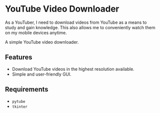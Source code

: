 # YouTube Video Downloader
As a YouTuber, I need to download videos from YouTube as a means to study and gain knowledge. This also allows me to conveniently watch them on my mobile devices anytime.

A simple YouTube video downloader.

## Features

- Download YouTube videos in the highest resolution available.
- Simple and user-friendly GUI.

## Requirements

- `pytube`
- `tkinter`
